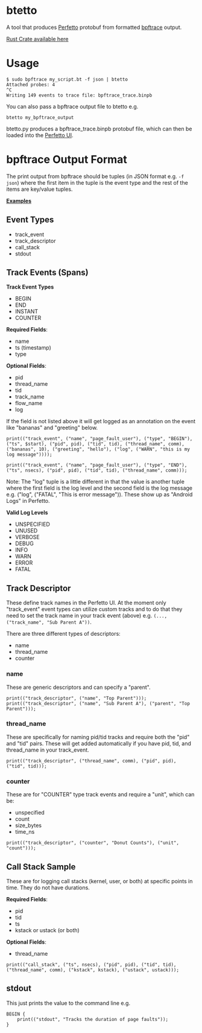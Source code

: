 # btetto

A tool that produces [Perfetto](https://perfetto.dev/) protobuf from formatted [bpftrace](https://github.com/bpftrace/bpftrace) output.

[Rust Crate available here](https://crates.io/crates/btetto)

# Usage
```
$ sudo bpftrace my_script.bt -f json | btetto
Attached probes: 4
^C
Writing 149 events to trace file: bpftrace_trace.binpb
```

You can also pass a bpftrace output file to btetto e.g.
```
btetto my_bpftrace_output
```

btetto.py produces a bpftrace_trace.binpb protobuf file, which can then be loaded into the [Perfetto UI](https://ui.perfetto.dev/).

# bpftrace Output Format
The print output from bpftrace should be tuples (in JSON format e.g. `-f json`) where the first item in the tuple is the event type and the rest of the items are key/value tuples.

[**Examples**](./example_scripts/)

## Event Types
- track_event
- track_descriptor
- call_stack
- stdout

## Track Events (Spans)

**Track Event Types**
- BEGIN
- END
- INSTANT
- COUNTER

**Required Fields**:
- name
- ts (timestamp)
- type

**Optional Fields**:
- pid
- thread_name
- tid
- track_name
- flow_name
- log

If the field is not listed above it will get logged as an annotation on the event like "bananas" and "greeting" below.

```
print(("track_event", ("name", "page_fault_user"), ("type", "BEGIN"), ("ts", $start), ("pid", pid), ("tid", tid), ("thread_name", comm), ("bananas", 10), ("greeting", "hello"), ("log", ("WARN", "this is my log message"))));
        
print(("track_event", ("name", "page_fault_user"), ("type", "END"), ("ts", nsecs), ("pid", pid), ("tid", tid), ("thread_name", comm)));
```

Note: The "log" tuple is a little different in that the value is another tuple where the first field is the log level and the second field is the log message e.g. ("log", ("FATAL", "This is error message")). These show up as "Android Logs" in Perfetto.

**Valid Log Levels**
- UNSPECIFIED
- UNUSED
- VERBOSE
- DEBUG
- INFO
- WARN
- ERROR
- FATAL

## Track Descriptor
These define track names in the Perfetto UI. At the moment only "track_event" event types can utilize custom tracks and to do that they need to set the track name in your track event (above) e.g. `(..., ("track_name", "Sub Parent A"))`.

There are three different types of descriptors:
- name
- thread_name
- counter

### name
These are generic descriptors and can specify a "parent".

```
print(("track_descriptor", ("name", "Top Parent")));
print(("track_descriptor", ("name", "Sub Parent A"), ("parent", "Top Parent")));
```

### thread_name
These are specifically for naming pid/tid tracks and require both the "pid" and "tid" pairs. These will get added automatically if you have pid, tid, and thread_name in your track_event.

```
print(("track_descriptor", ("thread_name", comm), ("pid", pid), ("tid", tid)));
```

### counter
These are for "COUNTER" type track events and require a "unit", which can be:
- unspecified
- count
- size_bytes
- time_ns

```
print(("track_descriptor", ("counter", "Donut Counts"), ("unit", "count")));
```

## Call Stack Sample
These are for logging call stacks (kernel, user, or both) at specific points in time. They do not have durations.

**Required Fields**:
- pid
- tid
- ts
- kstack or ustack (or both)

**Optional Fields**:
- thread_name

```
print(("call_stack", ("ts", nsecs), ("pid", pid), ("tid", tid), ("thread_name", comm), ("kstack", kstack), ("ustack", ustack)));
```

## stdout

This just prints the value to the command line e.g.
```
BEGIN {
    print(("stdout", "Tracks the duration of page faults"));
}
```